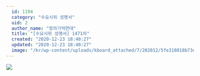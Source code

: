 ```yaml
---
  id: 1194
  category: "수요시위 성명서"
  uid: 2
  author_name: "정의기억연대"
  title: "[수요시위 성명서] 1471차"
  created: "2020-12-23 18:40:27"
  updated: "2020-12-23 18:40:27"
  image: "/kr/wp-content/uploads/kboard_attached/7/202012/5fe310818b73e3027473.jpg"
---
```

![](/kr/wp-content/uploads/kboard_attached/7/202012/5fe310818b73e3027473.jpg)
